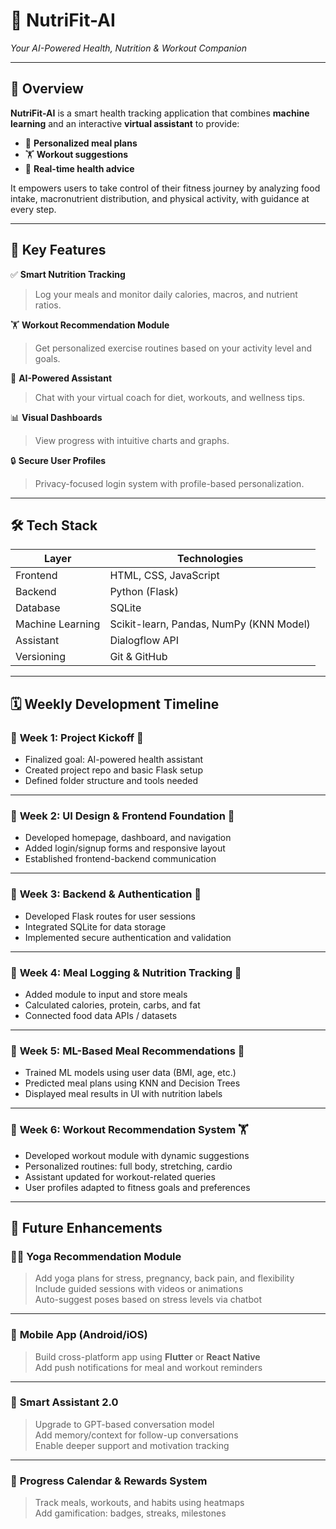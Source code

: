 
# 🥗 **NutriFit-AI**  
_Your AI-Powered Health, Nutrition & Workout Companion_

---

## 📘 Overview

**NutriFit-AI** is a smart health tracking application that combines **machine learning** and an interactive **virtual assistant** to provide:  
- 🍱 **Personalized meal plans**  
- 🏋️ **Workout suggestions**  
- 🧠 **Real-time health advice**  

It empowers users to take control of their fitness journey by analyzing food intake, macronutrient distribution, and physical activity, with guidance at every step.

---

## 🌟 Key Features

✅ **Smart Nutrition Tracking**  
> Log your meals and monitor daily calories, macros, and nutrient ratios.

🏋️ **Workout Recommendation Module**  
> Get personalized exercise routines based on your activity level and goals.

🤖 **AI-Powered Assistant**  
> Chat with your virtual coach for diet, workouts, and wellness tips.

📊 **Visual Dashboards**  
> View progress with intuitive charts and graphs.

🔒 **Secure User Profiles**  
> Privacy-focused login system with profile-based personalization.

---

## 🛠️ Tech Stack

| Layer        | Technologies                            |
|--------------|------------------------------------------|
| Frontend     | HTML, CSS, JavaScript                   |
| Backend      | Python (Flask)                          |
| Database     | SQLite                                  |
| Machine Learning | Scikit-learn, Pandas, NumPy (KNN Model) |
| Assistant    | Dialogflow API                          |
| Versioning   | Git & GitHub                            |

---

## 🗓️ Weekly Development Timeline

### 📅 **Week 1**: Project Kickoff 🚀  
- Finalized goal: AI-powered health assistant  
- Created project repo and basic Flask setup  
- Defined folder structure and tools needed  

---

### 📅 **Week 2**: UI Design & Frontend Foundation 🎨  
- Developed homepage, dashboard, and navigation  
- Added login/signup forms and responsive layout  
- Established frontend-backend communication  

---

### 📅 **Week 3**: Backend & Authentication 🔐  
- Developed Flask routes for user sessions  
- Integrated SQLite for data storage  
- Implemented secure authentication and validation  

---

### 📅 **Week 4**: Meal Logging & Nutrition Tracking 🍎  
- Added module to input and store meals  
- Calculated calories, protein, carbs, and fat  
- Connected food data APIs / datasets  

---

### 📅 **Week 5**: ML-Based Meal Recommendations 🤖  
- Trained ML models using user data (BMI, age, etc.)  
- Predicted meal plans using KNN and Decision Trees  
- Displayed meal results in UI with nutrition labels  

---

### 📅 **Week 6**: Workout Recommendation System 🏋️  
- Developed workout module with dynamic suggestions  
- Personalized routines: full body, stretching, cardio  
- Assistant updated for workout-related queries  
- User profiles adapted to fitness goals and preferences  

---

## 🔮 Future Enhancements

### 🧘‍♂️ **Yoga Recommendation Module**  
> Add yoga plans for stress, pregnancy, back pain, and flexibility  
> Include guided sessions with videos or animations  
> Auto-suggest poses based on stress levels via chatbot

---

### 📱 **Mobile App (Android/iOS)**  
> Build cross-platform app using **Flutter** or **React Native**  
> Add push notifications for meal and workout reminders

---

### 🧠 **Smart Assistant 2.0**  
> Upgrade to GPT-based conversation model  
> Add memory/context for follow-up conversations  
> Enable deeper support and motivation tracking

---

### 📆 **Progress Calendar & Rewards System**  
> Track meals, workouts, and habits using heatmaps  
> Add gamification: badges, streaks, milestones  

